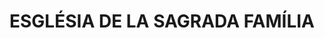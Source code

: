 ---
layout: test
title:  "ESGLÉSIA DE LA SAGRADA FAMÍLIA"
coordinates:
  - [1.46040579985766, 42.354634541961353]
  - [1.460400005412026, 42.354634268558272]
  - [1.460388346402985, 42.354632273523514]
  - [1.46038919618041, 42.354627708383632]
  - [1.460384348789155, 42.354627525931257]
  - [1.460395480444592, 42.354473989306456]
  - [1.460223501547191, 42.354467611311136]
  - [1.46020741822653, 42.354677056169947]
  - [1.460108311887899, 42.354675411956748]
  - [1.460110020215158, 42.354657285156371]
  - [1.459977610038044, 42.3546545675906]
  - [1.460041316141102, 42.354706430484015]
  - [1.460360843584267, 42.354717606934848]
  - [1.460360965783169, 42.354712601748822]
  - [1.460634107154439, 42.354722841483856]
  - [1.460635544513539, 42.354681241533306]
  - [1.460402930623127, 42.354669981491071]
  - [1.46040579985766, 42.354634541961353]
---